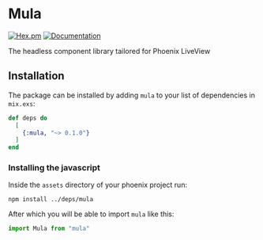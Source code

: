# Mula

[![Hex.pm](https://img.shields.io/hexpm/v/mula.svg)](https://hex.pm/packages/mula) [![Documentation](https://img.shields.io/badge/documentation-gray)](https://hexdocs.pm/mula)

The headless component library tailored for Phoenix LiveView

## Installation

The package can be installed by adding `mula` to your list of dependencies in `mix.exs`:

```elixir
def deps do
  [
    {:mula, "~> 0.1.0"}
  ]
end
```

### Installing the javascript

Inside the `assets` directory of your phoenix project run:

``` shell
npm install ../deps/mula
```

After which you will be able to import `mula` like this:

```javascript
import Mula from "mula"
```
